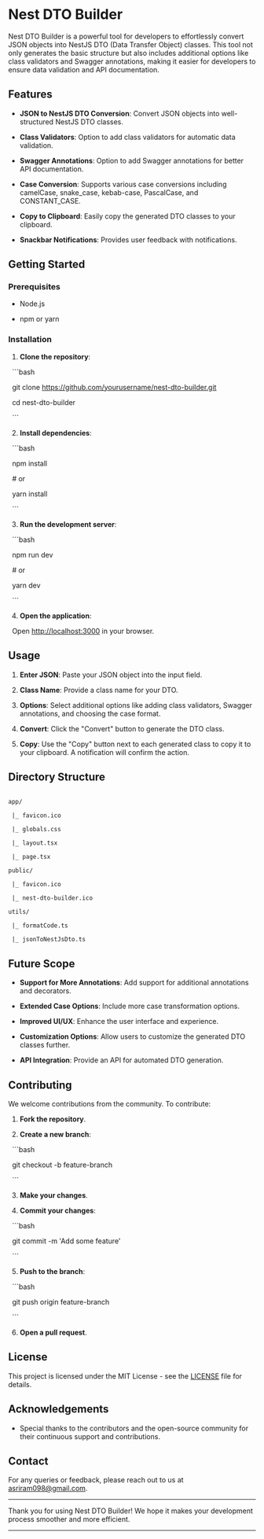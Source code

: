# Nest DTO Builder



Nest DTO Builder is a powerful tool for developers to effortlessly convert JSON objects into NestJS DTO (Data Transfer Object) classes. This tool not only generates the basic structure but also includes additional options like class validators and Swagger annotations, making it easier for developers to ensure data validation and API documentation.



## Features



- **JSON to NestJS DTO Conversion**: Convert JSON objects into well-structured NestJS DTO classes.

- **Class Validators**: Option to add class validators for automatic data validation.

- **Swagger Annotations**: Option to add Swagger annotations for better API documentation.

- **Case Conversion**: Supports various case conversions including camelCase, snake_case, kebab-case, PascalCase, and CONSTANT_CASE.

- **Copy to Clipboard**: Easily copy the generated DTO classes to your clipboard.

- **Snackbar Notifications**: Provides user feedback with notifications.



## Getting Started



### Prerequisites



- Node.js

- npm or yarn



### Installation



1. **Clone the repository**:

  ```bash

  git clone https://github.com/yourusername/nest-dto-builder.git

  cd nest-dto-builder

  ```



2. **Install dependencies**:

  ```bash

  npm install

  # or

  yarn install

  ```



3. **Run the development server**:

  ```bash

  npm run dev

  # or

  yarn dev

  ```



4. **Open the application**:

  Open [http://localhost:3000](http://localhost:3000) in your browser.



## Usage



1. **Enter JSON**: Paste your JSON object into the input field.

2. **Class Name**: Provide a class name for your DTO.

3. **Options**: Select additional options like adding class validators, Swagger annotations, and choosing the case format.

4. **Convert**: Click the "Convert" button to generate the DTO class.

5. **Copy**: Use the "Copy" button next to each generated class to copy it to your clipboard. A notification will confirm the action.



## Directory Structure



```

app/

 |_ favicon.ico

 |_ globals.css

 |_ layout.tsx

 |_ page.tsx

public/

 |_ favicon.ico

 |_ nest-dto-builder.ico

utils/

 |_ formatCode.ts

 |_ jsonToNestJsDto.ts

```



## Future Scope



- **Support for More Annotations**: Add support for additional annotations and decorators.

- **Extended Case Options**: Include more case transformation options.

- **Improved UI/UX**: Enhance the user interface and experience.

- **Customization Options**: Allow users to customize the generated DTO classes further.

- **API Integration**: Provide an API for automated DTO generation.



## Contributing



We welcome contributions from the community. To contribute:



1. **Fork the repository**.

2. **Create a new branch**:

  ```bash

  git checkout -b feature-branch

  ```

3. **Make your changes**.

4. **Commit your changes**:

  ```bash

  git commit -m 'Add some feature'

  ```

5. **Push to the branch**:

  ```bash

  git push origin feature-branch

  ```

6. **Open a pull request**.



## License



This project is licensed under the MIT License - see the [LICENSE](LICENSE) file for details.



## Acknowledgements



- Special thanks to the contributors and the open-source community for their continuous support and contributions.



## Contact



For any queries or feedback, please reach out to us at [asriram098@gmail.com](mailto:asriram098@gmail.com).



---



Thank you for using Nest DTO Builder! We hope it makes your development process smoother and more efficient.



---



